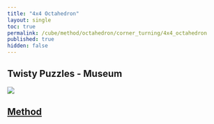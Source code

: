 ```yaml
---
title: "4x4 Octahedron"
layout: single
toc: true
permalink: /cube/method/octahedron/corner_turning/4x4_octahedron
published: true
hidden: false
---
```


<head>
  <base target="_blank">
</head>



## Twisty Puzzles - Museum

<a href="https://twistypuzzles.com/app/museum/museum_showitem.php?pkey=1629">
  <img src="https://twistypuzzles.com/museum/large/01629-01.jpg">
</a>



## [Method](/cube/method/octahedron/corner_turning/4x4_octahedron/method)
